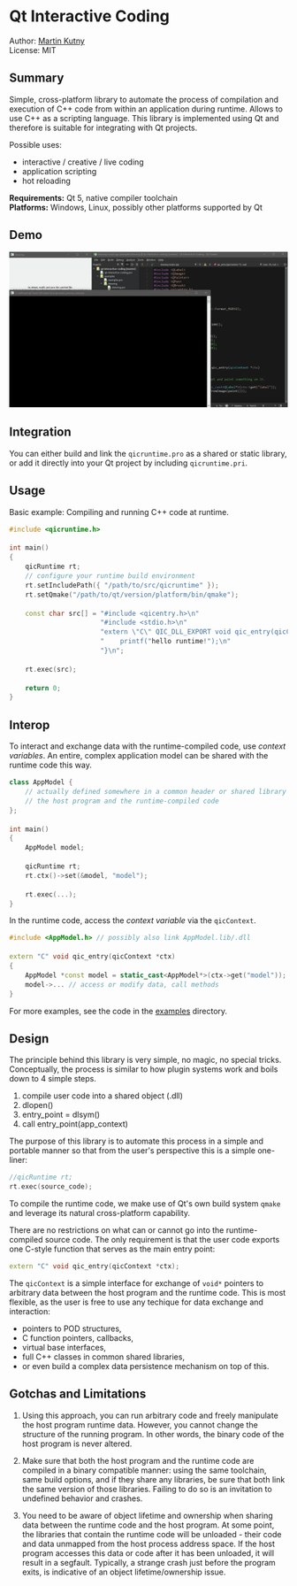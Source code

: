 # Qt Interactive Coding

Author: [Martin Kutny](https://kutny.net/) \
License: MIT

## Summary

Simple, cross-platform library to automate the process of compilation and
execution of C++ code from within an application during runtime. Allows to
use C++ as a scripting language. This library is implemented using Qt and
therefore is suitable for integrating with Qt projects.

Possible uses:

- interactive / creative / live coding
- application scripting
- hot reloading

**Requirements:** Qt 5, native compiler toolchain \
**Platforms:** Windows, Linux, possibly other platforms supported by Qt

## Demo

![demo gif](demo1.gif)

## Integration

You can either build and link the `qicruntime.pro` as a shared or static
library, or add it directly into your Qt project by including `qicruntime.pri`.

## Usage

Basic example: Compiling and running C++ code at runtime.

``` c++
#include <qicruntime.h>

int main()
{
    qicRuntime rt;
    // configure your runtime build environment
    rt.setIncludePath({ "/path/to/src/qicruntime" });
    rt.setQmake("/path/to/qt/version/platform/bin/qmake");

    const char src[] = "#include <qicentry.h>\n"
                       "#include <stdio.h>\n"
                       "extern \"C\" QIC_DLL_EXPORT void qic_entry(qicContext *ctx) {\n"
                       "    printf("hello runtime!");\n"
                       "}\n";

    rt.exec(src);

    return 0;
}
```

## Interop

To interact and exchange data with the runtime-compiled code, use *context
variables*. An entire, complex application model can be shared with the runtime
code this way.

``` c++
class AppModel {
    // actually defined somewhere in a common header or shared library for both
    // the host program and the runtime-compiled code
};

int main()
{
    AppModel model;

    qicRuntime rt;
    rt.ctx()->set(&model, "model");

    rt.exec(...);
}
```

In the runtime code, access the *context variable* via the `qicContext`.

``` c++
#include <AppModel.h> // possibly also link AppModel.lib/.dll

extern "C" void qic_entry(qicContext *ctx)
{
    AppModel *const model = static_cast<AppModel*>(ctx->get("model"));
    model->... // access or modify data, call methods
}
```

For more examples, see the code in the [examples](src/examples/) directory.

## Design

The principle behind this library is very simple, no magic, no special tricks.
Conceptually, the process is similar to how plugin systems work and boils down
to 4 simple steps.

1. compile user code into a shared object (.dll)
2. dlopen()
3. entry_point = dlsym()
4. call entry_point(app_context)

The purpose of this library is to automate this process in a simple and
portable manner so that from the user's perspective this is a simple one-liner:

``` c++
//qicRuntime rt;
rt.exec(source_code);
```

To compile the runtime code, we make use of Qt's own build system `qmake`
and leverage its natural cross-platform capability.

There are no restrictions on what can or cannot go into the runtime-compiled
source code. The only requirement is that the user code exports one C-style
function that serves as the main entry point:

``` c++
extern "C" void qic_entry(qicContext *ctx);
```

The `qicContext` is a simple interface for exchange of `void*` pointers to
arbitrary data between the host program and the runtime code. This is most
flexible, as the user is free to use any techique for data exchange and
interaction:

- pointers to POD structures,
- C function pointers, callbacks,
- virtual base interfaces,
- full C++ classes in common shared libraries,
- or even build a complex data persistence mechanism on top of this.

## Gotchas and Limitations

1. Using this approach, you can run arbitrary code and freely manipulate the
   host program runtime data. However, you cannot change the structure of the
   running program. In other words, the binary code of the host program is
   never altered.

2. Make sure that both the host program and the runtime code are compiled in
   a binary compatible manner: using the same toolchain, same build options,
   and if they share any libraries, be sure that both link the same version
   of those libraries. Failing to do so is an invitation to undefined behavior
   and crashes.

3. You need to be aware of object lifetime and ownership when sharing data
   between the runtime code and the host program. At some point, the libraries
   that contain the runtime code will be unloaded - their code and data
   unmapped from the host process address space. If the host program accesses
   this data or code after it has been unloaded, it will result in a segfault.
   Typically, a strange crash just before the program exits, is indicative of
   an object lifetime/ownership issue.
